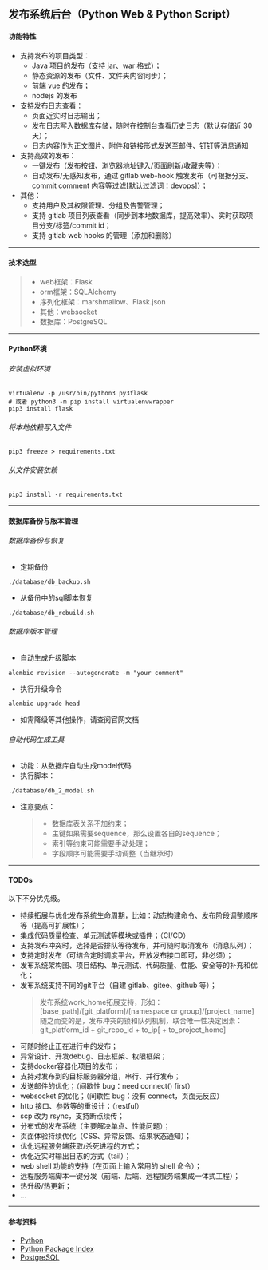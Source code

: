 ## 发布系统后台（Python Web & Python Script）

#### 功能特性
* 支持发布的项目类型：
    * Java 项目的发布（支持 jar、war 格式）；
    * 静态资源的发布（文件、文件夹内容同步）；
    * 前端 vue 的发布；
    * nodejs 的发布
* 支持发布日志查看：
    * 页面近实时日志输出；
    * 发布日志写入数据库存储，随时在控制台查看历史日志（默认存储近 30 天）；
    * 日志内容作为正文图片、附件和链接形式发送至邮件、钉钉等消息通知
* 支持高效的发布：
    * 一键发布（发布按钮、浏览器地址键入/页面刷新/收藏夹等）；
    * 自动发布/无感知发布，通过 gitlab web-hook 触发发布（可根据分支、commit comment 内容等过滤[默认过滤词：devops\]）；
* 其他：
    * 支持用户及其权限管理、分组及告警管理；
    * 支持 gitlab 项目列表查看（同步到本地数据库，提高效率）、实时获取项目分支/标签/commit id；
    * 支持 gitlab web hooks 的管理（添加和删除）

---
#### 技术选型
> - web框架：Flask
> - orm框架：SQLAlchemy
> - 序列化框架：marshmallow、Flask.json
> - 其他：websocket
> - 数据库：PostgreSQL

---
#### Python环境
###### 安装虚拟环境
```
virtualenv -p /usr/bin/python3 py3flask
# 或者 python3 -m pip install virtualenvwrapper
pip3 install flask
```

###### 将本地依赖写入文件
```
pip3 freeze > requirements.txt
```

###### 从文件安装依赖
```
pip3 install -r requirements.txt
```

---
#### 数据库备份与版本管理
###### 数据库备份与恢复
* 定期备份
```
./database/db_backup.sh
```
* 从备份中的sql脚本恢复
```
./database/db_rebuild.sh
```

###### 数据库版本管理
* 自动生成升级脚本
```
alembic revision --autogenerate -m "your comment"
```
* 执行升级命令
```
alembic upgrade head
```
* 如需降级等其他操作，请查阅官网文档

###### 自动代码生成工具
* 功能：从数据库自动生成model代码
* 执行脚本：
```
./database/db_2_model.sh
```
* 注意要点：
    > - 数据库表关系不加约束；
    > - 主键如果需要sequence，那么设置各自的sequence；
    > - 索引等约束可能需要手动处理；
    > - 字段顺序可能需要手动调整（当继承时）

---
#### TODOs
以下不分优先级。
* 持续拓展与优化发布系统生命周期，比如：动态构建命令、发布阶段调整顺序等（提高可扩展性）；
* 集成代码质量检查、单元测试等模块或插件；（CI/CD）
* 支持发布冲突时，选择是否排队等待发布，并可随时取消发布（消息队列）；
* 支持定时发布（可结合定时调度平台，开放发布接口即可，非必须）；
* 发布系统架构图、项目结构、单元测试、代码质量、性能、安全等的补充和优化；
* 发布系统支持不同的git平台（自建 gitlab、gitee、github 等）；
    > 发布系统work_home拓展支持，形如：[base_path\]/[git_platform\]/[namespace or group\]/[project_name\]
    > 随之而变的是，发布冲突的锁和队列机制，联合唯一性决定因素：git_platform_id + git_repo_id + to_ip[ + to_project_home\]
* 可随时终止正在进行中的发布；
* 异常设计、开发debug、日志框架、权限框架；
* 支持docker容器化项目的发布；
* 支持对发布到的目标服务器分组，串行、并行发布；
* 发送邮件的优化；（间歇性 bug：need connect() first）
* websocket 的优化；（间歇性 bug：没有 connect，页面无反应）
* http 接口、参数等的重设计；（restful）
* scp 改为 rsync，支持断点续传；
* 分布式的发布系统（主要解决单点、性能问题）；
* 页面体验持续优化（CSS、异常反馈、结果状态通知）；
* 优化远程服务端获取/杀死进程的方式；
* 优化近实时输出日志的方式（tail）；
* web shell 功能的支持（在页面上输入常用的 shell 命令）；
* 远程服务端脚本一键分发（前端、后端、远程服务端集成一体式工程）；
* 热升级/热更新；
* ...

---
#### 参考资料
* [Python](https://www.python.org/)
* [Python Package Index](https://pypi.org/)
* [PostgreSQL](https://www.postgresql.org/)
